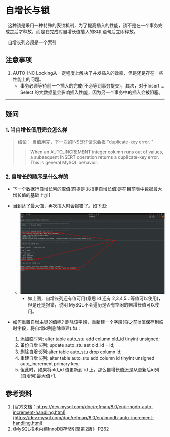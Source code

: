 # 自增长与锁
&nbsp;&nbsp;这种锁是采用一种特殊的表锁机制，为了提高插入的性能，锁不是在一个事务完成之后才释放，而是在完成对自增长值插入的SQL语句后立即释放。

&nbsp;&nbsp;自增长列必须是一个索引

## 注意事项
1.  AUTO-INC Locking从一定程度上解决了并发插入的效率，但是还是存在一些性能上的问题。
    + 事务必须等待前一个插入的完成(不必等到事务提交)，其次，对于Insert ... Select 的大数据量会影响插入性能，因为另一个事务中的插入会被阻塞。


---
## 疑问
### 1. 当自增长值用完会怎么样
> 结论： 当值用完，下一次的INSERT请求会报 "duplicate-key error. "
> > When an AUTO_INCREMENT integer column runs out of values, a subsequent INSERT operation returns a duplicate-key error. This is general MySQL behavior.

### 2. 自增长的顺序是什么样的
+ 下一个数据行自增长列的取值(前提是未指定自增长值)是在目前表中数据最大增长值的基础上加1
+ 当到达了最大值，再次插入时会报错了。如下图:
   - <img src="./../pics/2021-10-23_15-31-001.png"/>
  
       + 如上图，自增长列还有值可用(意思 id 还有 2,3,4,5...等值可以使用)，但是还是报错，说明 MySQL不会遍历是否有空闲的自增长值可以使用。

+ 如何重置自增主键的值呢? 删除该字段，重新建一个字段(将之前id值保存到临时字段，将自增id列删除重建).如：
    1. 添加临时列: alter table auto_stu add column old_id tinyint unsigned;
    2. 备份自增长列: update auto_stu set old_id = id;
    3. 删除自增长列:alter table auto_stu drop column id;
    4. 重建自增长列: alter table auto_stu add column id tinyint unsigned auto_increment primary key;
    5. 但此时，如果将old_id 值更新到 id 上，那么自增长值还是从更新后id列(自增列)最大值+1.



## 参考资料
1. [官方文档：https://dev.mysql.com/doc/refman/8.0/en/innodb-auto-increment-handling.html](https://dev.mysql.com/doc/refman/8.0/en/innodb-auto-increment-handling.html)
2. 《MySQL技术内幕InnoDB存储引擎第2版》 P262  
